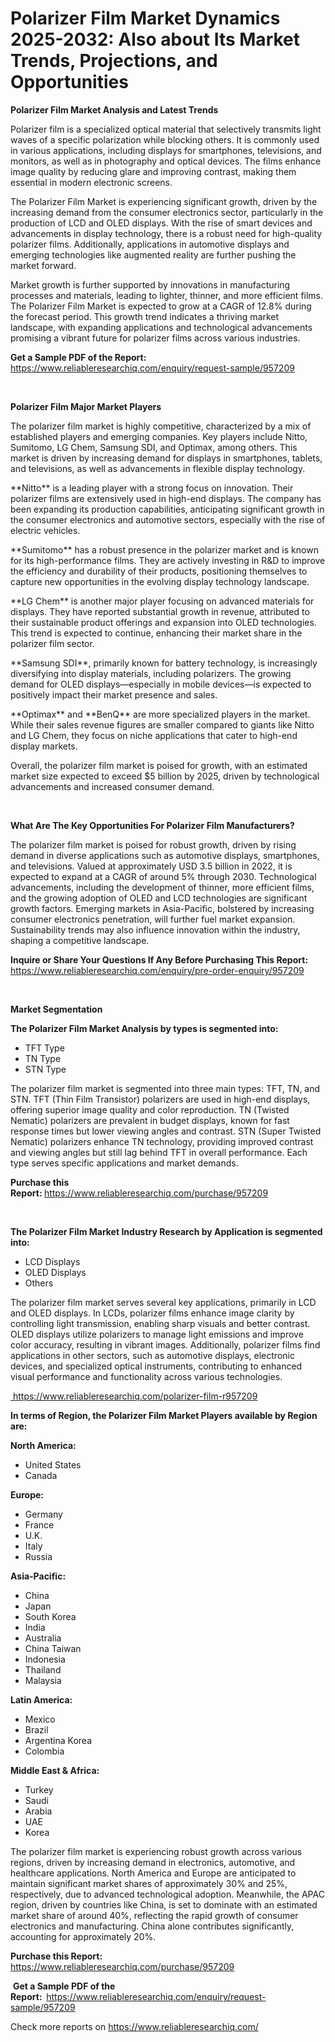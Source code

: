 <p><h1>Polarizer Film Market Dynamics 2025-2032: Also about Its Market Trends, Projections, and Opportunities</h1></p><p><strong>Polarizer Film Market Analysis and Latest Trends</strong></p>
<p><p>Polarizer film is a specialized optical material that selectively transmits light waves of a specific polarization while blocking others. It is commonly used in various applications, including displays for smartphones, televisions, and monitors, as well as in photography and optical devices. The films enhance image quality by reducing glare and improving contrast, making them essential in modern electronic screens.</p><p>The Polarizer Film Market is experiencing significant growth, driven by the increasing demand from the consumer electronics sector, particularly in the production of LCD and OLED displays. With the rise of smart devices and advancements in display technology, there is a robust need for high-quality polarizer films. Additionally, applications in automotive displays and emerging technologies like augmented reality are further pushing the market forward.</p><p>Market growth is further supported by innovations in manufacturing processes and materials, leading to lighter, thinner, and more efficient films. The Polarizer Film Market is expected to grow at a CAGR of 12.8% during the forecast period. This growth trend indicates a thriving market landscape, with expanding applications and technological advancements promising a vibrant future for polarizer films across various industries.</p></p>
<p><strong>Get a Sample PDF of the Report:&nbsp;</strong> <a href="https://www.reliableresearchiq.com/enquiry/request-sample/957209?utm_campaign=2226&utm_medium=2&utm_source=Github&utm_content=ia&utm_term=30012025&utm_id=polarizer-film">https://www.reliableresearchiq.com/enquiry/request-sample/957209</a></p>
<p>&nbsp;</p>
<p><strong>Polarizer Film Major Market Players</strong></p>
<p><p>The polarizer film market is highly competitive, characterized by a mix of established players and emerging companies. Key players include Nitto, Sumitomo, LG Chem, Samsung SDI, and Optimax, among others. This market is driven by increasing demand for displays in smartphones, tablets, and televisions, as well as advancements in flexible display technology.</p><p>**Nitto** is a leading player with a strong focus on innovation. Their polarizer films are extensively used in high-end displays. The company has been expanding its production capabilities, anticipating significant growth in the consumer electronics and automotive sectors, especially with the rise of electric vehicles.</p><p>**Sumitomo** has a robust presence in the polarizer market and is known for its high-performance films. They are actively investing in R&D to improve the efficiency and durability of their products, positioning themselves to capture new opportunities in the evolving display technology landscape.</p><p>**LG Chem** is another major player focusing on advanced materials for displays. They have reported substantial growth in revenue, attributed to their sustainable product offerings and expansion into OLED technologies. This trend is expected to continue, enhancing their market share in the polarizer film sector.</p><p>**Samsung SDI**, primarily known for battery technology, is increasingly diversifying into display materials, including polarizers. The growing demand for OLED displays—especially in mobile devices—is expected to positively impact their market presence and sales.</p><p>**Optimax** and **BenQ** are more specialized players in the market. While their sales revenue figures are smaller compared to giants like Nitto and LG Chem, they focus on niche applications that cater to high-end display markets. </p><p>Overall, the polarizer film market is poised for growth, with an estimated market size expected to exceed $5 billion by 2025, driven by technological advancements and increased consumer demand.</p></p>
<p>&nbsp;</p>
<p><strong>What Are The Key Opportunities For Polarizer Film Manufacturers?</strong></p>
<p><p>The polarizer film market is poised for robust growth, driven by rising demand in diverse applications such as automotive displays, smartphones, and televisions. Valued at approximately USD 3.5 billion in 2022, it is expected to expand at a CAGR of around 5% through 2030. Technological advancements, including the development of thinner, more efficient films, and the growing adoption of OLED and LCD technologies are significant growth factors. Emerging markets in Asia-Pacific, bolstered by increasing consumer electronics penetration, will further fuel market expansion. Sustainability trends may also influence innovation within the industry, shaping a competitive landscape.</p></p>
<p><strong>Inquire or Share Your Questions If Any Before Purchasing This Report:</strong> <a href="https://www.reliableresearchiq.com/enquiry/pre-order-enquiry/957209?utm_campaign=2226&utm_medium=2&utm_source=Github&utm_content=ia&utm_term=30012025&utm_id=polarizer-film">https://www.reliableresearchiq.com/enquiry/pre-order-enquiry/957209</a></p>
<p>&nbsp;</p>
<p><strong>Market Segmentation</strong></p>
<p><strong>The Polarizer Film Market Analysis by types is segmented into:</strong></p>
<p><ul><li>TFT Type</li><li>TN Type</li><li>STN Type</li></ul></p>
<p><p>The polarizer film market is segmented into three main types: TFT, TN, and STN. TFT (Thin Film Transistor) polarizers are used in high-end displays, offering superior image quality and color reproduction. TN (Twisted Nematic) polarizers are prevalent in budget displays, known for fast response times but lower viewing angles and contrast. STN (Super Twisted Nematic) polarizers enhance TN technology, providing improved contrast and viewing angles but still lag behind TFT in overall performance. Each type serves specific applications and market demands.</p></p>
<p><strong>Purchase this Report:&nbsp;</strong><a href="https://www.reliableresearchiq.com/purchase/957209?utm_campaign=2226&utm_medium=2&utm_source=Github&utm_content=ia&utm_term=30012025&utm_id=polarizer-film">https://www.reliableresearchiq.com/purchase/957209</a></p>
<p>&nbsp;</p>
<p><strong>The Polarizer Film Market Industry Research by Application is segmented into:</strong></p>
<p><ul><li>LCD Displays</li><li>OLED Displays</li><li>Others</li></ul></p>
<p><p>The polarizer film market serves several key applications, primarily in LCD and OLED displays. In LCDs, polarizer films enhance image clarity by controlling light transmission, enabling sharp visuals and better contrast. OLED displays utilize polarizers to manage light emissions and improve color accuracy, resulting in vibrant images. Additionally, polarizer films find applications in other sectors, such as automotive displays, electronic devices, and specialized optical instruments, contributing to enhanced visual performance and functionality across various technologies.</p></p>
<p><a href="https://www.reliableresearchiq.com/polarizer-film-r957209?utm_campaign=2226&utm_medium=2&utm_source=Github&utm_content=ia&utm_term=30012025&utm_id=polarizer-film">&nbsp;https://www.reliableresearchiq.com/polarizer-film-r957209</a></p>
<p><strong>In terms of Region, the Polarizer Film Market Players available by Region are:</strong></p>
<p>
    <p> <strong> North America: </strong>
        <ul>
            <li>United States</li>
            <li>Canada</li>
        </ul>
        </p> 
    <p> <strong> Europe: </strong>
        <ul>
            <li>Germany</li>
            <li>France</li>
            <li>U.K.</li>
            <li>Italy</li>
            <li>Russia</li>
        </ul>
        </p> 
    <p> <strong> Asia-Pacific: </strong>
        <ul>
            <li>China</li>
            <li>Japan</li>
            <li>South Korea</li>
            <li>India</li>
            <li>Australia</li>
            <li>China Taiwan</li>
            <li>Indonesia</li>
            <li>Thailand</li>
            <li>Malaysia</li>
        </ul>
        </p> 
    <p> <strong> Latin America: </strong>
        <ul>
            <li>Mexico</li>
            <li>Brazil</li>
            <li>Argentina Korea</li>
            <li>Colombia</li>
        </ul>
        </p> 
    <p> <strong> Middle East & Africa: </strong>
        <ul>
            <li>Turkey</li>
            <li>Saudi</li>
            <li>Arabia</li>
            <li>UAE</li>
            <li>Korea</li>
        </ul>
    </p>
    </p>
<p><p>The polarizer film market is experiencing robust growth across various regions, driven by increasing demand in electronics, automotive, and healthcare applications. North America and Europe are anticipated to maintain significant market shares of approximately 30% and 25%, respectively, due to advanced technological adoption. Meanwhile, the APAC region, driven by countries like China, is set to dominate with an estimated market share of around 40%, reflecting the rapid growth of consumer electronics and manufacturing. China alone contributes significantly, accounting for approximately 20%.</p></p>
<p><strong>Purchase this Report: </strong><a href="https://www.reliableresearchiq.com/purchase/957209?utm_campaign=2226&utm_medium=2&utm_source=Github&utm_content=ia&utm_term=30012025&utm_id=polarizer-film">https://www.reliableresearchiq.com/purchase/957209</a></p>
<p>&nbsp;<strong>Get a Sample PDF of the Report:&nbsp;&nbsp;</strong><a href="https://www.reliableresearchiq.com/enquiry/request-sample/957209?utm_campaign=2226&utm_medium=2&utm_source=Github&utm_content=ia&utm_term=30012025&utm_id=polarizer-film">https://www.reliableresearchiq.com/enquiry/request-sample/957209</a></p>
<p><strong></strong></p>
<p>Check more reports on <a href="https://www.reliableresearchiq.com/?utm_campaign=2226&utm_medium=2&utm_source=Github&utm_content=ia&utm_term=30012025&utm_id=polarizer-film">https://www.reliableresearchiq.com/</a></p>